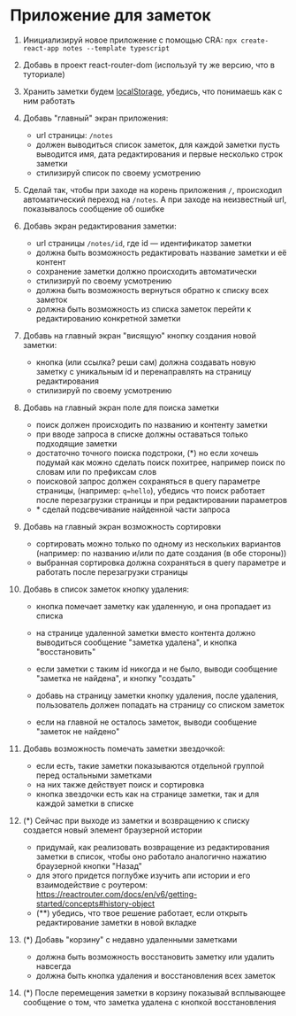 # Приложение для заметок

1. Инициализируй новое приложение с помощью CRA: `npx create-react-app notes --template typescript`

2. Добавь в проект react-router-dom (используй ту же версию, что в туториале)

3. Хранить заметки будем [localStorage](https://developer.mozilla.org/en-US/docs/Web/API/Window/localStorage), убедись, что понимаешь как с ним работать

4. Добавь "главный" экран приложения:

   - url страницы: `/notes`
   - должен выводиться список заметок, для каждой заметки пусть выводится имя, дата редактирования и первые несколько строк заметки
   - стилизируй список по своему усмотрению

5. Сделай так, чтобы при заходе на корень приложения `/`, происходил автоматический переход на `/notes`. А при заходе на неизвестный url, показывалось сообщение об ошибке

6. Добавь экран редактирования заметки:

   - url страницы `/notes/id`, где id — идентификатор заметки
   - должна быть возможность редактировать название заметки и её контент
   - сохранение заметки должно происходить автоматически
   - стилизируй по своему усмотрению
   - должна быть возможность вернуться обратно к списку всех заметок
   - должна быть возможность из списка заметок перейти к редактированию конкретной заметки

7. Добавь на главный экран "висящую" кнопку создания новой заметки:

   - кнопка (или ссылка? реши сам) должна создавать новую заметку с уникальным id и перенаправлять на страницу редактирования
   - стилизируй по своему усмотрению

8. Добавь на главный экран поле для поиска заметки

   - поиск должен происходить по названию и контенту заметки
   - при вводе запроса в списке должны оставаться только подходящие заметки
   - достаточно точного поиска подстроки, (\*) но если хочешь подумай как можно сделать поиск похитрее, например поиск по словам или по префиксам слов
   - поисковой запрос должен сохраняться в query параметре страницы, (например: `q=hello`), убедись что поиск работает после перезагрузки страницы и при редактировании параметров
   - \* сделай подсвечивание найденной части запроса

9. Добавь на главный экран возможность сортировки

   - сортировать можно только по одному из нескольких вариантов (например: по названию и/или по дате создания (в обе стороны))
   - выбранная сортировка должна сохраняться в query параметре и работать после перезагрузки страницы

10. Добавь в список заметок кнопку удаления:

    - кнопка помечает заметку как удаленную, и она пропадает из списка

    - на странице удаленной заметки вместо контента должно выводиться сообщение "заметка удалена", и кнопка "восстановить"
    - если заметки с таким id никогда и не было, выводи сообщение "заметка не найдена", и кнопку "создать"
    - добавь на страницу заметки кнопку удаления, после удаления, пользователь должен попадать на страницу со списком заметок
    - если на главной не осталось заметок, выводи сообщение "заметок не найдено"

11. Добавь возможность помечать заметки звездочкой:

    - если есть, такие заметки показываются отдельной группой перед остальными заметками
    - на них также действует поиск и сортировка
    - кнопка звездочки есть как на странице заметки, так и для каждой заметки в списке

12. (\*) Сейчас при выходе из заметки и возвращению к списку создается новый элемент браузерной истории

    - придумай, как реализовать возвращение из редактирования заметки в список, чтобы оно работало аналогично нажатию браузерной кнопки "Назад"
    - для этого придется поглубже изучить апи истории и его взаимодействие с роутером: https://reactrouter.com/docs/en/v6/getting-started/concepts#history-object
    - (\*\*) убедись, что твое решение работает, если открыть редактирование заметки в новой вкладке

13. (\*) Добавь "корзину" с недавно удаленными заметками

    - должна быть возможность восстановить заметку или удалить навсегда
    - должна быть кнопка удаления и восстановления всех заметок

14. (\*) После перемещения заметки в корзину показывай всплывающее сообщение о том, что заметка удалена с кнопкой восстановления
